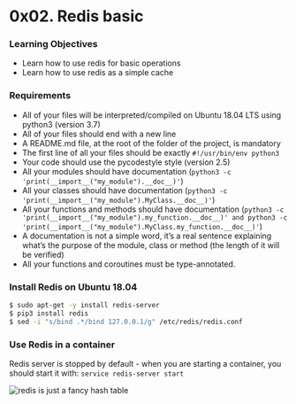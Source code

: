 # 0x02. Redis basic

### Learning Objectives
- Learn how to use redis for basic operations
- Learn how to use redis as a simple cache
### Requirements
- All of your files will be interpreted/compiled on Ubuntu 18.04 LTS using python3 (version 3.7)
- All of your files should end with a new line
- A README.md file, at the root of the folder of the project, is mandatory
- The first line of all your files should be exactly `#!/usr/bin/env python3`
- Your code should use the pycodestyle style (version 2.5)
- All your modules should have documentation (`python3 -c 'print(__import__("my_module").__doc__)'`)
- All your classes should have documentation (`python3 -c 'print(__import__("my_module").MyClass.__doc__)'`)
- All your functions and methods should have documentation (`python3 -c 'print(__import__("my_module").my_function.__doc__)' and python3 -c 'print(__import__("my_module").MyClass.my_function.__doc__)'`)
- A documentation is not a simple word, it’s a real sentence explaining what’s the purpose of the module, class or method (the length of it will be verified)
- All your functions and coroutines must be type-annotated.
### Install Redis on Ubuntu 18.04
```bash
$ sudo apt-get -y install redis-server
$ pip3 install redis
$ sed -i "s/bind .*/bind 127.0.0.1/g" /etc/redis/redis.conf
```
### Use Redis in a container
Redis server is stopped by default - when you are starting a container, you should start it with: `service redis-server start`

![redis is just a fancy hash table](https://s3.amazonaws.com/alx-intranet.hbtn.io/uploads/medias/2020/1/40eab4627f1bea7dfe5e.png?X-Amz-Algorithm=AWS4-HMAC-SHA256&X-Amz-Credential=AKIARDDGGGOUSBVO6H7D%2F20241023%2Fus-east-1%2Fs3%2Faws4_request&X-Amz-Date=20241023T131842Z&X-Amz-Expires=86400&X-Amz-SignedHeaders=host&X-Amz-Signature=73a753eb9ac48b124d5d384f6b090d71f70c792ac21e7a3a176d77af9231d6c1)